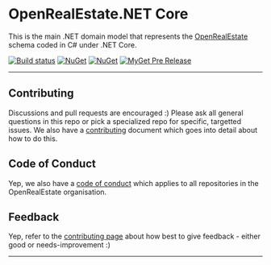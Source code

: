 

# OpenRealEstate.NET Core

This is the main .NET domain model that represents the [OpenRealEstate](https://https://github.com/OpenRealEstate/OpenRealEstate) schema coded in C# under .NET Core.

[![Build status](https://ci.appveyor.com/api/projects/status/w3spu5y2l7phpv6i/branch/master?svg=true)](https://ci.appveyor.com/project/PureKrome/openrealestate-net-core) [![NuGet](https://img.shields.io/nuget/v/OpenRealEstate.NET.Core.svg)](https://www.nuget.org/packages/OpenRealEstate.NET.Core) [![NuGet](https://img.shields.io/nuget/dt/OpenRealEstate.NET.Core.svg)](https://www.nuget.org/packages/OpenRealEstate.NET.Core) [![MyGet Pre Release](https://img.shields.io/myget/openrealestate-net/vpre/OpenRealEstate.NET.Core.svg)]()

---

## Contributing

Discussions and pull requests are encouraged :) Please ask all general questions in this repo or pick a specialized repo for specific, targetted issues. We also have a [contributing](https://github.com/OpenRealEstate/OpenRealEstate/blob/master/CONTRIBUTING.md) document which goes into detail about how to do this.

## Code of Conduct
Yep, we also have a [code of conduct](https://github.com/OpenRealEstate/OpenRealEstate/blob/master/CODE_OF_CONDUCT.md) which applies to all repositories in the OpenRealEstate organisation.

## Feedback
Yep, refer to the [contributing page](https://github.com/OpenRealEstate/OpenRealEstate/blob/master/CONTRIBUTING.md) about how best to give feedback - either good or needs-improvement :)

---
